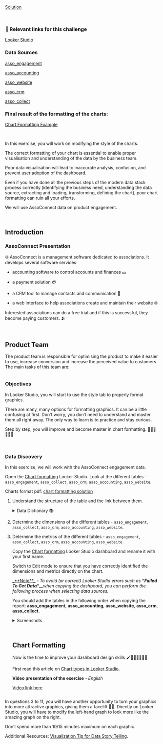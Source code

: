 <div role="tabpanel" class="tab-pane active" id="exercise-instructions">

<div id="exercice-content" class="px-5 py-3">


<p><a href="https://lookerstudio.google.com/u/0/reporting/e7a986c7-39af-4c3e-a05b-178fd33370d5/page/bAP6C" target="_blank">Solution</a></p>

<p><br></p>

<h3 id="-relevant-links-for-this-challenge">🔗 Relevant links for this challenge</h3>

<p><a href="https://lookerstudio.google.com/reporting/69f205fa-b316-4b2b-947f-d9dc34030e74" target="_blank">Looker Studio</a></p>

<h3 id="data-sources">Data Sources</h3>

<p><a href="http://console.cloud.google.com/bigquery?ws=!1m5!1m4!4m3!1sdata-analytics-bootcamp-363212!2scourse22!3sasso_engagement" target="_blank">asso_engagement</a></p>

<p><a href="http://console.cloud.google.com/bigquery?ws=!1m5!1m4!4m3!1sdata-analytics-bootcamp-363212!2scourse22!3sasso_accounting" target="_blank">asso_accounting</a></p>

<p><a href="http://console.cloud.google.com/bigquery?ws=!1m5!1m4!4m3!1sdata-analytics-bootcamp-363212!2scourse22!3sasso_website" target="_blank">asso_website</a></p>

<p><a href="http://console.cloud.google.com/bigquery?ws=!1m5!1m4!4m3!1sdata-analytics-bootcamp-363212!2scourse22!3sasso_crm" target="_blank">asso_crm</a></p>

<p><a href="http://console.cloud.google.com/bigquery?ws=!1m5!1m4!4m3!1sdata-analytics-bootcamp-363212!2scourse22!3sasso_collect" target="_blank">asso_collect</a></p>

<h3 id="final-result-of-the-formatting-of-the-charts">Final result of the formatting of the charts:</h3>

<p><a href="https://drive.google.com/file/d/1EOIfDelmCRdx_RUh1pSlG95z6MQah9jG/view?usp=drive_link" target="_blank">Chart Formatting Example</a></p>

<p><br></p>

<p>In this exercise, you will work on modifying the style of the charts.</p>

<p>The correct formatting of your chart is essential to enable proper visualisation and understanding of the data by the business team.</p>

<p>Poor data visualisation will lead to inaccurate analysis, confusion, and prevent user adoption of the dashboard.</p>

<p>Even if you have done all the previous steps of the modern data stack process correctly (identifying the business need, understanding the data source, extracting and loading, transforming, defining the chart), poor chart formatting can ruin all your efforts.</p>

<p>We will use AssoConnect data on product engagement.</p>

<p><br></p>

<h2 id="introduction">Introduction</h2>

<h3 id="assoconnect-presentation">AssoConnect Presentation</h3>

<p>🌐&nbsp;AssoConnect is a management software dedicated to associations. It develops several software services:</p>

<ul>
<li>
<p>accounting software to control accounts and finances 💶</p>
</li>
<li>
<p>a payment solution 💳</p>
</li>
<li>
<p>a CRM tool to manage contacts and communication 📩</p>
</li>
<li>
<p>a web interface to help associations create and maintain their website 🌐</p>
</li>
</ul>

<p>Interested associations can do a free trial and if this is successful, they become paying customers. 🫂</p>

<p><br></p>

<h2 id="product-team">Product Team</h2>

<p>The product team is responsible for optimising the product to make it easier to use, increase conversion and increase the perceived value to customers. The main tasks of this team are:</p>

<p><img src="https://wagon-public-assets.s3.eu-west-3.amazonaws.com/05-Dashboarding/02-Looker-Studio2/01-Chart-Formatting-asset-1-Untitled.png" alt=""></p>

<h3 id="objectives">Objectives</h3>

<p>In Looker Studio, you will start to use the style tab to properly format graphics.</p>

<p>There are many, many options for formatting graphics. It can be a little confusing at first. Don’t worry, you don’t need to understand and master them all right away. The only way to learn is to practice and stay curious.</p>

<p>Step by step, you will improve and become master in chart formatting. 🦸🏻‍♀️🦸🏿‍♂️</p>

<p><br></p>

<h3 id="data-discovery">Data Discovery</h3>

<p>In this exercise, we will work with the AssoConnect engagement data.</p>

<p>Open the <a href="https://lookerstudio.google.com/reporting/69f205fa-b316-4b2b-947f-d9dc34030e74" target="_blank">Chart formatting</a> Looker Studio. Look at the different tables - <code>asso_engagement</code>, <code>asso_collect</code>, <code>asso_crm</code>, <code>asso_accounting</code>, <code>asso_website</code>.</p>

<p>Charts format pdf: <a href="https://drive.google.com/file/d/1EOIfDelmCRdx_RUh1pSlG95z6MQah9jG/view?usp=drive_link" target="_blank">chart formatting solution</a></p>

<ol>
<li>
<p>Understand the structure of the table and the link between them.</p>

<details>
<summary>Data Dictionary 📚</summary>

<p><code>asso_engagement</code>
<em>In this table, we have aggregated by</em> <em><strong>association name</strong>__and</em> <em><strong>day</strong>__all the main KPIs regarding the adoption and engagement of each tool (collect, CRM, accounting, website).</em> 
<em>This is the main table as all the information is available in one place. However, to visualize the use and engagement of a specific tool, we may need to use the dedicated tables - asso_collect, asso_crm, asso_accounting, asso_website.</em>
<em>In asso_engagement, you have one line per association and per day:</em></p>
<ul>
<li><em><strong>date_date -</strong>__the date</em></li>
<li><em><strong>name</strong>__- the name of the association</em></li>
<li><em><strong>adoption</strong></em> <em>- 1 if it is the date of subscription of the association, null otherwise. This column can be added or counted to get the number of adoptions over a chosen period.</em></li>
<li><em><strong>trial</strong></em> <em>- 1 if it is the start date of the association’s trial, null otherwise. This column can be added or counted to get the number of trials over a chosen period.</em></li>
<li><em><strong>adoption_rate</strong></em> <em>- 1 if adoption is equal to 1, 0 if test is equal to 1 (and adoption is null) and null otherwise. This column can be averaged to obtain the adoption_rate over a chosen period. It is preferable to display it as a percentage.</em></li>
<li><em><strong>collect_nb</strong></em> <em>- the number of collections made by the association on that date. This is the main engagement KPI of the collect tool. We can add up this column to get the number of collections over a given period or association.</em></li>
<li><em><strong>crm_search</strong></em> <em>- the number of crm_search carried out by the association at that date. This is the main engagement KPI of the crm tool. We can add up this column to get the crm_search  performed over a given period or association.</em></li>
<li><em><strong>accounting_page</strong></em> <em>- the number of accounting_page produced by the association at that date. This is the main engagement KPI of the accounting tool. This column can be added up to get the number of accounting pages for a given period or association.</em></li>
<li><em><strong>web_page</strong></em> <em>- the number of web_page created by the association at that date. This is the main engagement KPI of the website tool. This column can be added up to get the number of web pages for a given period or association.</em>
<u>_**asso_collect**_</u><em>- The collection of information on the engagement. List of all collections made by association with date and collect_type. The column collect_type can allow us to use it as a dimension for the visualization of some graphs, which is not possible in the table asso_engagement.</em>
<u>_**asso_website**_</u><em>- The website information about engagement. List of all pages of the website visited by external users or edited by internal members of the association. Having the column page_type can allow us to use it as a dimension for the visualization of some graphs, which is not possible in the table asso_engagement.</em>
<u>_**asso_crm**_</u><em>- The crm information about engagement by association and by date.  Similar to the information already present in the asso_engagement table.</em>
<u>_**asso_accounting**_</u><em>- The accounting information about engagement by association and by date. Give the different pages used in the accounting tool. The fact of having the pages can allow us to make an analysis of the use by page which would not be possible with the aggregated table asso_engagement.</em></li>
</ul>
</details>
</li>
<li>
<p>Determine the dimensions of the different tables - <code>asso_engagement</code>, <code>asso_collect</code>, <code>asso_crm</code>, <code>asso_accounting</code>, <code>asso_website</code>.</p>
</li>
<li>
<p>Determine the metrics of the different tables - <code>asso_engagement</code>, <code>asso_collect</code>, <code>asso_crm</code>, <code>asso_accounting</code>, <code>asso_website</code>.</p>

<p>Copy the <a href="https://lookerstudio.google.com/reporting/69f205fa-b316-4b2b-947f-d9dc34030e74" target="_blank">Chart formatting</a> Looker Studio dashboard and rename it with your first name.</p>

<p>Switch to Edit mode to ensure that you have correctly identified the dimensions and metrics directly on the chart.</p>

<p><u>_**Note**_</u> <em>- To avoid (or correct) Looker Studio errors such as</em> <em><strong>“Failed To Get Data”</strong>__when copying the dashboard, you can perform the following process when selecting data sources.</em></p>

<p>You should add the tables in the following order when copying the report: <strong>asso_engagement</strong>, <strong>asso_accounting</strong>, <strong>asso_website</strong>, <strong>asso_crm</strong>, <strong>asso_collect.</strong></p>

<details>
<summary>Screenshots</summary>

<p><strong>1 - Select the data source</strong>
<img src="https://wagon-public-assets.s3.eu-west-3.amazonaws.com/05-Dashboarding/02-Looker-Studio2/01-Chart-Formatting-asset-2-Untitled.jpeg" alt=""></p>

<p><strong>2 - Click on “Create a data source”</strong>
<img src="https://wagon-public-assets.s3.eu-west-3.amazonaws.com/05-Dashboarding/02-Looker-Studio2/01-Chart-Formatting-asset-3-Untitled.jpeg" alt=""></p>

<p><strong>3 - Select Bigquery</strong>
<img src="https://wagon-public-assets.s3.eu-west-3.amazonaws.com/05-Dashboarding/02-Looker-Studio2/01-Chart-Formatting-asset-4-Untitled.png" alt=""></p>

<p><strong>4 - Select the relevant table</strong>
Select the <strong>data-analyst-bootcamp</strong> project, select the <strong>dataset22</strong> dataset, select the relevant table according to the dashboard and click on <strong>connect</strong>.
<img src="https://wagon-public-assets.s3.eu-west-3.amazonaws.com/05-Dashboarding/02-Looker-Studio2/01-Chart-Formatting-asset-5-Untitled.png" alt=""></p>

<p>5 - Click on <strong>add to report.</strong>
<img src="https://wagon-public-assets.s3.eu-west-3.amazonaws.com/05-Dashboarding/02-Looker-Studio2/01-Chart-Formatting-asset-6-Untitled.png" alt=""></p>

<p>6 - Copy the report
Once your data sources are ok, <strong>copy the report.</strong>
<img src="https://wagon-public-assets.s3.eu-west-3.amazonaws.com/05-Dashboarding/02-Looker-Studio2/01-Chart-Formatting-asset-7-Untitled.png" alt=""></p>

</details>

<p><br></p>

<h2 id="chart-formatting">Chart Formatting</h2>

<p>Now is the time to improve your dashboard design skills 🖌️🎨👩🏻‍🎨👨‍🎨</p>

<p>First read this article on <a href="https://medium.com/data-school/chart-types-in-data-studio-494b50c53033" target="_blank">Chart types in Looker Studio</a>.</p>

<p><strong>Video presentation of the exercise</strong> <em>- English</em></p>

<p><a href="https://drive.google.com/file/d/1C4W1z_OBuAltSVFIr_GJCJDYi7xSjjyx/view?usp=share_link" target="_blank">Video link here</a></p>
</li>
</ol>

<p><img src="https://wagon-public-assets.s3.eu-west-3.amazonaws.com/05-Dashboarding/02-Looker-Studio2/01-Chart-Formatting-asset-8-Presentation_-_Exercice_22_-_Chart_formatting.mp4" alt=""></p>

<p>In questions 3 to 11, you will have another opportunity to turn your graphics into more attractive graphics, giving them a facelift 💅🏾. Directly on Looker Studio, you will have to modify the left-hand graph to look more like the amazing graph on the right.</p>

<p>Don’t spend more than 10/15 minutes maximum on each graphic.</p>

<p>Additional Resources: <a href="https://medium.com/mlearning-ai/visualization-tips-for-data-story-telling-1e99cccbb8c7" target="_blank">Visualization Tip for Data Story Telling</a>.</p>



</div>
</div>